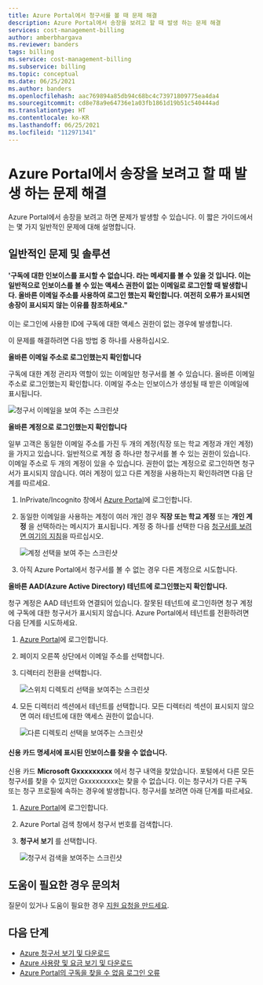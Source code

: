 ```yaml
---
title: Azure Portal에서 청구서를 볼 때 문제 해결
description: Azure Portal에서 송장을 보려고 할 때 발생 하는 문제 해결
services: cost-management-billing
author: amberbhargava
ms.reviewer: banders
tags: billing
ms.service: cost-management-billing
ms.subservice: billing
ms.topic: conceptual
ms.date: 06/25/2021
ms.author: banders
ms.openlocfilehash: aac769894a85db94c68bc4c73971809775ea4da4
ms.sourcegitcommit: cd8e78a9e64736e1a03fb1861d19b51c540444ad
ms.translationtype: HT
ms.contentlocale: ko-KR
ms.lasthandoff: 06/25/2021
ms.locfileid: "112971341"
---
```

# <a name="troubleshoot-issues-while-trying-to-view-invoice-in-the-azure-portal"></a>Azure Portal에서 송장을 보려고 할 때 발생 하는 문제 해결

Azure Portal에서 송장을 보려고 하면 문제가 발생할 수 있습니다. 이 짧은 가이드에서는 몇 가지 일반적인 문제에 대해 설명합니다.
 
## <a name="common-issues-and-solutions"></a>일반적인 문제 및 솔루션

#### <a name="you-see-the-message-we-cant-display-the-invoices-for-your-subscription-this-typically-happens-when-you-sign-in-with-an-email-which-doesnt-have-access-to-view-invoices-check-youve-signed-in-with-the-correct-email-address-if-you-are-still-seeing-the-error-see-why-you-might-not-see-an-invoice"></a><a name="subnotfound"></a> '구독에 대한 인보이스를 표시할 수 없습니다. 라는 메세지를 볼 수 있을 것 입니다. 이는 일반적으로 인보이스를 볼 수 있는 액세스 권한이 없는 이메일로 로그인할 때 발생합니다. 올바른 이메일 주소를 사용하여 로그인 했는지 확인합니다. 여전히 오류가 표시되면 송장이 표시되지 않는 이유를 참조하세요."

이는 로그인에 사용한 ID에 구독에 대한 액세스 권한이 없는 경우에 발생합니다.

이 문제를 해결하려면 다음 방법 중 하나를 사용하십시오. 

**올바른 이메일 주소로 로그인했는지 확인합니다**

구독에 대한 계정 관리자 역할이 있는 이메일만 청구서를 볼 수 있습니다. 올바른 이메일 주소로 로그인했는지 확인합니다. 이메일 주소는 인보이스가 생성될 때 받은 이메일에 표시됩니다.  

  ![청구서 이메일을 보여 주는 스크린샷](./media/troubleshoot-cant-find-invoice/invoice-email.png)

**올바른 계정으로 로그인했는지 확인합니다**

일부 고객은 동일한 이메일 주소를 가진 두 개의 계정(직장 또는 학교 계정과 개인 계정)을 가지고 있습니다. 일반적으로 계정 중 하나만 청구서를 볼 수 있는 권한이 있습니다. 이메일 주소로 두 개의 계정이 있을 수 있습니다. 권한이 없는 계정으로 로그인하면 청구서가 표시되지 않습니다. 여러 계정이 있고 다른 계정을 사용하는지 확인하려면 다음 단계를 따르세요.

1. InPrivate/Incognito 창에서 [Azure Portal](https://portal.azure.com)에 로그인합니다.
1. 동일한 이메일을 사용하는 계정이 여러 개인 경우 **직장 또는 학교 계정** 또는 **개인 계정** 을 선택하라는 메시지가 표시됩니다. 계정 중 하나를 선택한 다음 [청구서를 보려면 여기의 지침](../understand/download-azure-invoice.md#download-your-mosp-azure-subscription-invoice)을 따르십시오.  

    ![계정 선택을 보여 주는 스크린샷](./media/troubleshoot-cant-find-invoice/two-accounts.png)

1. 아직 Azure Portal에서 청구서를 볼 수 없는 경우 다른 계정으로 시도합니다.

**올바른 AAD(Azure Active Directory) 테넌트에 로그인했는지 확인합니다.**

청구 계정은 AAD 테넌트와 연결되어 있습니다. 잘못된 테넌트에 로그인하면 청구 계정에 구독에 대한 청구서가 표시되지 않습니다. Azure Portal에서 테넌트를 전환하려면 다음 단계를 시도하세요.

1. [Azure Portal](https://portal.azure.com)에 로그인합니다.
1. 페이지 오른쪽 상단에서 이메일 주소를 선택합니다.
1. 디렉터리 전환을 선택합니다.  

    ![스위치 디렉토리 선택을 보여주는 스크린샷](./media/troubleshoot-cant-find-invoice/select-switch-tenant.png)

1. 모든 디렉터리 섹션에서 테넌트를 선택합니다. 모든 디렉터리 섹션이 표시되지 않으면 여러 테넌트에 대한 액세스 권한이 없습니다.  

    ![다른 디렉토리 선택을 보여주는 스크린샷](./media/troubleshoot-cant-find-invoice/select-another-tenant.png)

#### <a name="you-couldnt-find-the-invoice-that-you-see-on-your-credit-card-statement"></a><a name="cantsearchinvoice"></a>신용 카드 명세서에 표시된 인보이스를 찾을 수 없습니다.

신용 카드 **Microsoft Gxxxxxxxxx** 에서 청구 내역을 찾았습니다. 포털에서 다른 모든 청구서를 찾을 수 있지만 Gxxxxxxxxx는 찾을 수 없습니다. 이는 청구서가 다른 구독 또는 청구 프로필에 속하는 경우에 발생합니다. 청구서를 보려면 아래 단계를 따르세요.

1. [Azure Portal](https://portal.azure.com)에 로그인합니다.
1. Azure Portal 검색 창에서 청구서 번호를 검색합니다.
1. **청구서 보기** 를 선택합니다.  

    ![청구서 검색을 보여주는 스크린샷](./media/troubleshoot-cant-find-invoice/search-invoice.png)

## <a name="contact-us-for-help"></a>도움이 필요한 경우 문의처

질문이 있거나 도움이 필요한 경우 [지원 요청을 만드세요](https://ms.portal.azure.com/#blade/Microsoft_Azure_Support/HelpAndSupportBlade/newsupportrequest).

## <a name="next-steps"></a>다음 단계

- [Azure 청구서 보기 및 다운로드](../understand/download-azure-invoice.md)
- [Azure 사용량 및 요금 보기 및 다운로드](../understand/download-azure-daily-usage.md)
- [Azure Portal의 구독을 찾을 수 없음 로그인 오류](no-subscriptions-found.md)